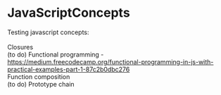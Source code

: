 # JavaScriptConcepts
Testing javascript concepts:<br/>
<br/>
Closures<br/>
(to do) Functional programming - https://medium.freecodecamp.org/functional-programming-in-js-with-practical-examples-part-1-87c2b0dbc276<br/>
Function composition<br/>
(to do) Prototype chain<br/>
